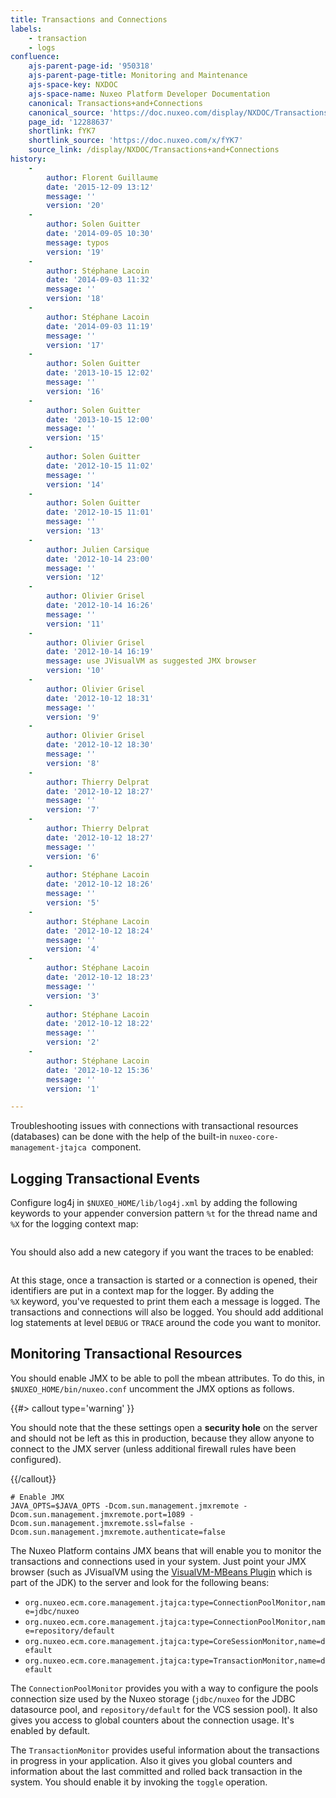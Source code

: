 ```yaml
---
title: Transactions and Connections
labels:
    - transaction
    - logs
confluence:
    ajs-parent-page-id: '950318'
    ajs-parent-page-title: Monitoring and Maintenance
    ajs-space-key: NXDOC
    ajs-space-name: Nuxeo Platform Developer Documentation
    canonical: Transactions+and+Connections
    canonical_source: 'https://doc.nuxeo.com/display/NXDOC/Transactions+and+Connections'
    page_id: '12288637'
    shortlink: fYK7
    shortlink_source: 'https://doc.nuxeo.com/x/fYK7'
    source_link: /display/NXDOC/Transactions+and+Connections
history:
    - 
        author: Florent Guillaume
        date: '2015-12-09 13:12'
        message: ''
        version: '20'
    - 
        author: Solen Guitter
        date: '2014-09-05 10:30'
        message: typos
        version: '19'
    - 
        author: Stéphane Lacoin
        date: '2014-09-03 11:32'
        message: ''
        version: '18'
    - 
        author: Stéphane Lacoin
        date: '2014-09-03 11:19'
        message: ''
        version: '17'
    - 
        author: Solen Guitter
        date: '2013-10-15 12:02'
        message: ''
        version: '16'
    - 
        author: Solen Guitter
        date: '2013-10-15 12:00'
        message: ''
        version: '15'
    - 
        author: Solen Guitter
        date: '2012-10-15 11:02'
        message: ''
        version: '14'
    - 
        author: Solen Guitter
        date: '2012-10-15 11:01'
        message: ''
        version: '13'
    - 
        author: Julien Carsique
        date: '2012-10-14 23:00'
        message: ''
        version: '12'
    - 
        author: Olivier Grisel
        date: '2012-10-14 16:26'
        message: ''
        version: '11'
    - 
        author: Olivier Grisel
        date: '2012-10-14 16:19'
        message: use JVisualVM as suggested JMX browser
        version: '10'
    - 
        author: Olivier Grisel
        date: '2012-10-12 18:31'
        message: ''
        version: '9'
    - 
        author: Olivier Grisel
        date: '2012-10-12 18:30'
        message: ''
        version: '8'
    - 
        author: Thierry Delprat
        date: '2012-10-12 18:27'
        message: ''
        version: '7'
    - 
        author: Thierry Delprat
        date: '2012-10-12 18:27'
        message: ''
        version: '6'
    - 
        author: Stéphane Lacoin
        date: '2012-10-12 18:26'
        message: ''
        version: '5'
    - 
        author: Stéphane Lacoin
        date: '2012-10-12 18:24'
        message: ''
        version: '4'
    - 
        author: Stéphane Lacoin
        date: '2012-10-12 18:23'
        message: ''
        version: '3'
    - 
        author: Stéphane Lacoin
        date: '2012-10-12 18:22'
        message: ''
        version: '2'
    - 
        author: Stéphane Lacoin
        date: '2012-10-12 15:36'
        message: ''
        version: '1'

---
```

Troubleshooting issues with&nbsp;connections with transactional resources (databases) can be done with the help of the built-in&nbsp;`nuxeo-core-management-jtajca` &nbsp;component.

## Logging Transactional Events

Configure log4j in `$NUXEO_HOME/lib/log4j.xml` by adding the following keywords to your appender conversion pattern `%t` for the thread name and `%X`&nbsp;for the logging context map:

```

```

You should also add a new category if you want the traces to be enabled:

```

```

At this stage, once a transaction is started or a connection is opened, their identifiers are put in a context map for the logger. By adding the `%X`&nbsp;keyword, you've requested to print them each a message is logged. The transactions and connections will also be logged. You should add additional log statements at level `DEBUG` or `TRACE` around the code you want to monitor.

## Monitoring Transactional Resources

You should enable JMX to be able to poll the mbean attributes. To do this, in `$NUXEO_HOME/bin/nuxeo.conf`&nbsp;uncomment the JMX options as follows.

{{#> callout type='warning' }}

You should note that the these settings open a **security hole** on the server and should not be left as this in production, because they allow anyone to connect to the JMX server (unless additional firewall rules have been configured).

{{/callout}}

```
# Enable JMX
JAVA_OPTS=$JAVA_OPTS -Dcom.sun.management.jmxremote -Dcom.sun.management.jmxremote.port=1089 -Dcom.sun.management.jmxremote.ssl=false -Dcom.sun.management.jmxremote.authenticate=false
```

The Nuxeo Platform contains JMX beans that will enable you to monitor the transactions and connections used in your system. Just point your JMX browser (such as JVisualVM using the [VisualVM-MBeans Plugin](https://visualvm.java.net/mbeans_tab.html)&nbsp;which is part of the JDK)&nbsp;to the server and look for the following beans:

*   `org.nuxeo.ecm.core.management.jtajca:type=ConnectionPoolMonitor,name=jdbc/nuxeo`
*   `org.nuxeo.ecm.core.management.jtajca:type=ConnectionPoolMonitor,name=repository/default`
*   `org.nuxeo.ecm.core.management.jtajca:type=CoreSessionMonitor,name=default`
*   `org.nuxeo.ecm.core.management.jtajca:type=TransactionMonitor,name=default`

The `ConnectionPoolMonitor` provides you with a way to configure the pools connection size used by the Nuxeo storage (`jdbc/nuxeo` for the JDBC datasource pool, and `repository/default` for the VCS session pool). It also gives you access to global counters about the connection usage. It's enabled by default.

The `TransactionMonitor` provides useful information about the transactions in progress in your application. Also it gives you global counters and information about the last committed and rolled back transaction in the system. You should enable it by invoking the&nbsp;`toggle` operation.

&nbsp;